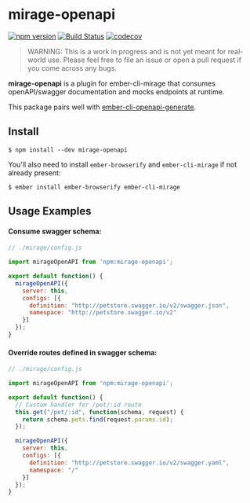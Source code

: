 # mirage-openapi
[![npm version](https://badge.fury.io/js/mirage-openapi.svg)](https://badge.fury.io/js/mirage-openapi)
[![Build Status](https://travis-ci.org/jlegrone/mirage-openapi.svg?branch=develop)](https://travis-ci.org/jlegrone/mirage-openapi)
[![codecov](https://codecov.io/gh/jlegrone/mirage-openapi/branch/develop/graph/badge.svg)](https://codecov.io/gh/jlegrone/mirage-openapi)

> WARNING: This is a work in progress and is not yet meant for real-world use.  Please feel free to file an issue or open a pull request if you come across any bugs.

**mirage-openapi** is a plugin for ember-cli-mirage that consumes openAPI/swagger documentation and mocks endpoints at runtime.

This package pairs well with [ember-cli-openapi-generate](https://www.npmjs.com/package/ember-cli-openapi-generate).

## Install

```
$ npm install --dev mirage-openapi
```

You'll also need to install `ember-browserify` and `ember-cli-mirage` if not already present:

```
$ ember install ember-browserify ember-cli-mirage
```

## Usage Examples

#### Consume swagger schema:

```javascript
// ./mirage/config.js

import mirageOpenAPI from 'npm:mirage-openapi';

export default function() {
  mirageOpenAPI({
    server: this,
    configs: [{
      definition: "http://petstore.swagger.io/v2/swagger.json",
      namespace: "http://petstore.swagger.io/v2"
    }]
  });
}
```

#### Override routes defined in swagger schema:

```javascript
// ./mirage/config.js

import mirageOpenAPI from 'npm:mirage-openapi';

export default function() {
  // Custom handler for /pet/:id route
  this.get("/pet/:id", function(schema, request) {
    return schema.pets.find(request.params.id);
  });

  mirageOpenAPI({
    server: this,
    configs: [{
      definition: "http://petstore.swagger.io/v2/swagger.yaml",
      namespace: "/"
    }]
  });
}
```
